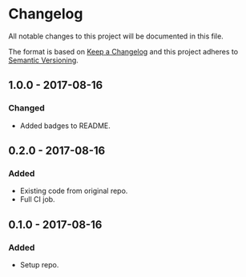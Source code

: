 # Changelog

All notable changes to this project will be documented in this file.

The format is based on [Keep a Changelog](http://keepachangelog.com/en/1.0.0/) and this 
project adheres to [Semantic Versioning](http://semver.org/spec/v2.0.0.html).

## 1.0.0 - 2017-08-16

### Changed

- Added badges to README.

## 0.2.0 - 2017-08-16

### Added

- Existing code from original repo.
- Full CI job.

## 0.1.0 - 2017-08-16

### Added

- Setup repo.
